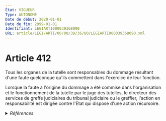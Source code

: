 ```yaml
---
État: VIGUEUR
Type: AUTONOME
Date de début: 2020-01-01
Date de fin: 2999-01-01
Identifiant: LEGIARTI000039368090
URL: article/LEGI/ARTI/00/00/39/36/80/LEGIARTI000039368090.xml
---
```


<h1>Article 412</h1>

Tous les organes de la tutelle sont responsables du dommage résultant d'une
faute quelconque qu'ils commettent dans l'exercice de leur fonction.<br />

Lorsque la faute à l'origine du dommage a été commise dans l'organisation et le
fonctionnement de la tutelle par le juge des tutelles, le directeur des services
de greffe judiciaires du tribunal judiciaire ou le greffier, l'action en
responsabilité est dirigée contre l'Etat qui dispose d'une action récursoire.


<details>
  <summary><em>Références</em></summary>

  <h2>Articles faisant référence à l'article</h2>
  
  <ul>
    <li>
      <a href="https://legal.tricoteuses.fr//redirection/LEGIARTI000039110945?vers=git&vers=legifrance">Ordonnance n° 2019-964 du 18 septembre 2019 prise en application de la loi n° 2019-222 du 23 mars 2019 de programmation 2018-2022 et de réforme pour la justice - article 35 PARTIELLEMENT_MODIF VIGUEUR_DIFF, en vigueur depuis le 2020-01-01</a> MODIFICATION cible
    </li>
  </ul>
  
  <h2>Références faites par l'article</h2>
  
  <ul>
    <li>
      2012-11-02 CITATION cible <a href="https://legal.tricoteuses.fr//redirection/LEGIARTI000039119951?vers=git&vers=legifrance">Ordonnance n° 2012-1222 du 2 novembre 2012 portant extension et adaptation à Wallis-et-Futuna, en Polynésie française et en Nouvelle-Calédonie des dispositions du droit civil et du droit de l'action sociale relatives à la protection juridique des majeurs - article 4 AUTONOME VIGUEUR, en vigueur depuis le 2020-01-01</a>
    </li>
    <li>
      2019-09-18 MODIFICATION source <a href="https://legal.tricoteuses.fr//redirection/LEGIARTI000039110945?vers=git&vers=legifrance">Ordonnance n° 2019-964 du 18 septembre 2019 prise en application de la loi n° 2019-222 du 23 mars 2019 de programmation 2018-2022 et de réforme pour la justice - article 35 PARTIELLEMENT_MODIF VIGUEUR_DIFF, en vigueur depuis le 2020-01-01</a>
    </li>
    <li>
      2999-01-01 CITATION cible <a href="https://legal.tricoteuses.fr//redirection/LEGIARTI000039368139?vers=git&vers=legifrance">Code civil - article 386 AUTONOME VIGUEUR, en vigueur depuis le 2020-01-01</a>
    </li>
    <li>
      2999-01-01 CITATION cible <a href="https://legal.tricoteuses.fr//redirection/LEGIARTI000006900378?vers=git&vers=legifrance">Code de la construction et de l'habitation - article R443-38 AUTONOME ABROGE, en vigueur du 1978-06-08 au 1979-08-25</a>
    </li>
    <li>
      1910-03-26 CITATION cible <a href="https://legal.tricoteuses.fr//redirection/LEGIARTI000039347977?vers=git&vers=legifrance">Décret du 26 mars 1910 pris pour l'exécution de la loi du 12 juillet 1909 sur la constitution d'un bien de famille insaisissable - article 12 AUTONOME VIGUEUR, en vigueur depuis le 2020-01-01</a>
    </li>
    <li>
      2999-01-01 CITATION cible <a href="https://legal.tricoteuses.fr//redirection/LEGIARTI000006412259?vers=git&vers=legifrance">Code de procédure civile - article 1230 AUTONOME MODIFIE, en vigueur du 2006-03-01 au 2009-01-01</a>
    </li>
  </ul>
</details>
